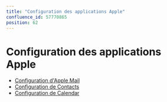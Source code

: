 ```yaml
---
title: "Configuration des applications Apple"
confluence_id: 57770865
position: 62
---
```

# Configuration des applications Apple


- [Configuration d'Apple Mail](/Guide_de_l_utilisateur/Configuration_des_clients_lourds/Configuration_des_applications_Apple/Configuration_d_Apple_Mail/)
- [Configuration de Contacts](/Guide_de_l_utilisateur/Configuration_des_clients_lourds/Configuration_des_applications_Apple/Configuration_de_Contacts/)
- [Configuration de Calendar](/Guide_de_l_utilisateur/Configuration_des_clients_lourds/Configuration_des_applications_Apple/Configuration_de_Calendar/)



